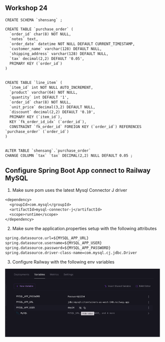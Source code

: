 ## Workshop 24
```
CREATE SCHEMA `shensang` ;
```

```
CREATE TABLE `purchase_order` (
  `order_id` char(8) NOT NULL,
  `notes` text,
  `order_date` datetime NOT NULL DEFAULT CURRENT_TIMESTAMP,
  `customer_name` varchar(128) DEFAULT NULL,
  `shipping_address` varchar(128) DEFAULT NULL,
  `tax` decimal(2,2) DEFAULT '0.05',
  PRIMARY KEY (`order_id`)
)


```

```
CREATE TABLE `line_item` (
  `item_id` int NOT NULL AUTO_INCREMENT,
  `product` varchar(64) NOT NULL,
  `quantity` int DEFAULT '1',
  `order_id` char(8) NOT NULL,
  `unit_price` decimal(3,2) DEFAULT NULL,
  `discount` decimal(2,2) DEFAULT '0.10',
  PRIMARY KEY (`item_id`),
  KEY `fk_order_id_idx` (`order_id`),
  CONSTRAINT `fk_order_id` FOREIGN KEY (`order_id`) REFERENCES `purchase_order` (`order_id`)
) 


```

```
ALTER TABLE `shensang`.`purchase_order` 
CHANGE COLUMN `tax` `tax` DECIMAL(2,2) NULL DEFAULT 0.05 ;
```


## Configure Spring Boot App connect to Railway MySQL
1. Make sure pom uses the latest Mysql Connector J driver

```
<dependency>
  <groupId>com.mysql</groupId>
  <artifactId>mysql-connector-j</artifactId>
  <scope>runtime</scope>
</dependency>
```
2. Make sure the application.properties setup with the following attributes

```
spring.datasource.url=${MYSQL_APP_URL}
spring.datasource.username=${MYSQL_APP_USER}
spring.datasource.password=${MYSQL_APP_PASSWORD}
spring.datasource.driver-class-name=com.mysql.cj.jdbc.Driver
```

3. Configure Railway with the following env variables

![Railway Env Var](/images/railwayenv.png "Railway Env Variable")